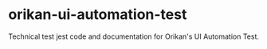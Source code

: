 # orikan-ui-automation-test
Technical test jest code and documentation for Orikan's UI Automation Test.
